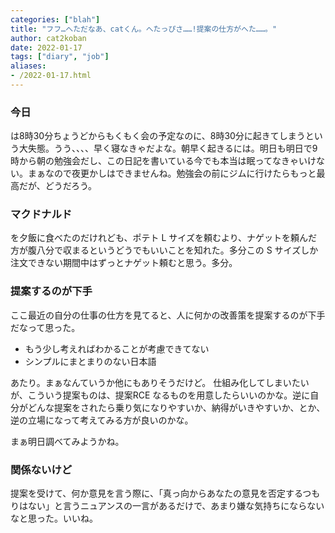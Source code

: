 ```yaml
---
categories: ["blah"]
title: "フフ…へただなあ、catくん。へたっぴさ……!提案の仕方がへた……。"
author: cat2koban
date: 2022-01-17
tags: ["diary", "job"]
aliases:
- /2022-01-17.html
---
```


### 今日

は8時30分ちょうどからもくもく会の予定なのに、8時30分に起きてしまうという大失態。うう、、、、早く寝なきゃだよな。朝早く起きるには。明日も明日で9時から朝の勉強会だし、この日記を書いている今でも本当は眠ってなきゃいけない。まぁなので夜更かしはできませんね。勉強会の前にジムに行けたらもっと最高だが、どうだろう。

### マクドナルド

を夕飯に食べたのだけれども、ポテト L サイズを頼むより、ナゲットを頼んだ方が腹八分で収まるというどうでもいいことを知れた。多分この S サイズしか注文できない期間中はずっとナゲット頼むと思う。多分。

### 提案するのが下手

ここ最近の自分の仕事の仕方を見てると、人に何かの改善策を提案するのが下手だなって思った。

- もう少し考えればわかることが考慮できてない
- シンプルにまとまりのない日本語

あたり。まぁなんていうか他にもありそうだけど。
仕組み化してしまいたいが、こういう提案ものは、提案RCE なるものを用意したらいいのかな。逆に自分がどんな提案をされたら乗り気になりやすいか、納得がいきやすいか、とか、逆の立場になって考えてみる方が良いのかな。

まぁ明日調べてみようかね。

### 関係ないけど

提案を受けて、何か意見を言う際に、「真っ向からあなたの意見を否定するつもりはない」と言うニュアンスの一言があるだけで、あまり嫌な気持ちにならないなと思った。いいね。
